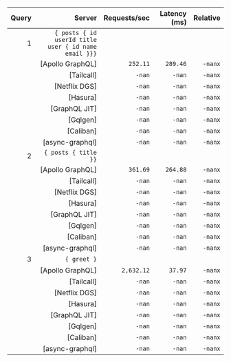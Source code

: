 <!-- PERFORMANCE_RESULTS_START -->

| Query | Server | Requests/sec | Latency (ms) | Relative |
|-------:|--------:|--------------:|--------------:|---------:|
| 1 | `{ posts { id userId title user { id name email }}}` |
|| [Apollo GraphQL] | `252.11` | `289.46` | `-nanx` |
|| [Tailcall] | `-nan` | `-nan` | `-nanx` |
|| [Netflix DGS] | `-nan` | `-nan` | `-nanx` |
|| [Hasura] | `-nan` | `-nan` | `-nanx` |
|| [GraphQL JIT] | `-nan` | `-nan` | `-nanx` |
|| [Gqlgen] | `-nan` | `-nan` | `-nanx` |
|| [Caliban] | `-nan` | `-nan` | `-nanx` |
|| [async-graphql] | `-nan` | `-nan` | `-nanx` |
| 2 | `{ posts { title }}` |
|| [Apollo GraphQL] | `361.69` | `264.88` | `-nanx` |
|| [Tailcall] | `-nan` | `-nan` | `-nanx` |
|| [Netflix DGS] | `-nan` | `-nan` | `-nanx` |
|| [Hasura] | `-nan` | `-nan` | `-nanx` |
|| [GraphQL JIT] | `-nan` | `-nan` | `-nanx` |
|| [Gqlgen] | `-nan` | `-nan` | `-nanx` |
|| [Caliban] | `-nan` | `-nan` | `-nanx` |
|| [async-graphql] | `-nan` | `-nan` | `-nanx` |
| 3 | `{ greet }` |
|| [Apollo GraphQL] | `2,632.12` | `37.97` | `-nanx` |
|| [Tailcall] | `-nan` | `-nan` | `-nanx` |
|| [Netflix DGS] | `-nan` | `-nan` | `-nanx` |
|| [Hasura] | `-nan` | `-nan` | `-nanx` |
|| [GraphQL JIT] | `-nan` | `-nan` | `-nanx` |
|| [Gqlgen] | `-nan` | `-nan` | `-nanx` |
|| [Caliban] | `-nan` | `-nan` | `-nanx` |
|| [async-graphql] | `-nan` | `-nan` | `-nanx` |

<!-- PERFORMANCE_RESULTS_END -->
